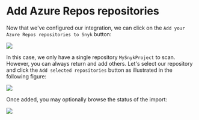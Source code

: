 # Add Azure Repos repositories

Now that we've configured our integration, we can click on the `Add your Azure Repos repositories to Snyk` button:

![](https://github.com/snyk/user-docs/tree/0874305e3aea1ea3c57b0398879776ac062b3479/.gitbook/assets/snyk_scan_10.png)

In this case, we only have a single repository `MySnykProject` to scan. However, you can always return and add others. Let's select our repository and click the `Add selected repositories` button as illustrated in the following figure:

![](https://github.com/snyk/user-docs/tree/0874305e3aea1ea3c57b0398879776ac062b3479/.gitbook/assets/snyk_scan_11.png)

Once added, you may optionally browse the status of the import:

![](https://github.com/snyk/user-docs/tree/0874305e3aea1ea3c57b0398879776ac062b3479/.gitbook/assets/snyk_scan_12.png)

